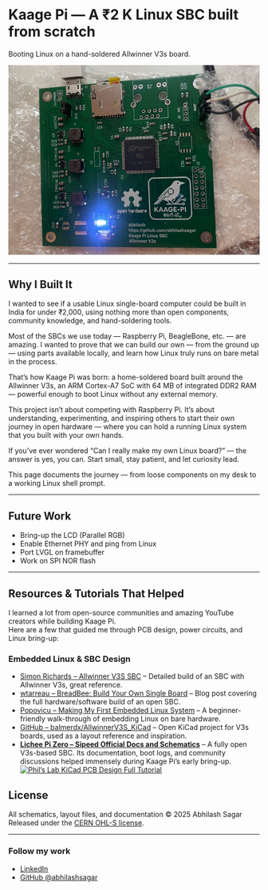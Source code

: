 # Kaage Pi — A ₹2 K Linux SBC built from scratch
Booting Linux on a hand-soldered Allwinner V3s board.

![Kaage Pi booting Linux](kaagepi_boot.png)

---

## Why I Built It
I wanted to see if a usable Linux single-board computer could be built in India for under ₹2,000, using nothing more than open components, community knowledge, and hand-soldering tools.

Most of the SBCs we use today — Raspberry Pi, BeagleBone, etc. — are amazing.
I wanted to prove that we can build our own — from the ground up — using parts available locally, and learn how Linux truly runs on bare metal in the process.

That’s how Kaage Pi was born:
a home-soldered board built around the Allwinner V3s, an ARM Cortex-A7 SoC with 64 MB of integrated DDR2 RAM — powerful enough to boot Linux without any external memory.

This project isn’t about competing with Raspberry Pi.
It’s about understanding, experimenting, and inspiring others to start their own journey in open hardware — where you can hold a running Linux system that you built with your own hands.

If you’ve ever wondered “Can I really make my own Linux board?” —
the answer is yes, you can.
Start small, stay patient, and let curiosity lead.


This page documents the journey — from loose components on my desk to a working Linux shell prompt.

---

## Future Work
- Bring-up the LCD (Parallel RGB)  
- Enable Ethernet PHY and ping from Linux  
- Port LVGL on framebuffer   
- Work on SPI NOR flash 

---

## Resources & Tutorials That Helped

I learned a lot from open-source communities and amazing YouTube creators while building Kaage Pi.  
Here are a few that guided me through PCB design, power circuits, and Linux bring-up:

### Embedded Linux & SBC Design
- [Simon Richards – Allwinner V3S SBC](https://simonrichards.com/v3s/) – Detailed build of an SBC with Allwinner V3s, great reference.  
- [wtarreau – BreadBee: Build Your Own Single Board](http://wtarreau.blogspot.com/2020/09/breadbee-build-your-own-single-board.html) – Blog post covering the full hardware/software build of an open SBC.  
- [Popovicu – Making My First Embedded Linux System](https://popovicu.com/posts/making-my-first-embedded-linux-system/) – A beginner-friendly walk-through of embedding Linux on bare hardware.  
- [GitHub – balmerdx/AllwinnerV3S_KiCad](https://github.com/balmerdx/AllwinnerV3S_KiCad) – Open KiCad project for V3s boards, used as a layout reference and inspiration.
- [**Lichee Pi Zero – Sipeed Official Docs and Schematics**](https://linux-sunxi.org/LicheePi_Zero) – A fully open V3s-based SBC. Its documentation, boot logs, and community discussions helped immensely during Kaage Pi’s early bring-up.
[![Phil’s Lab KiCad PCB Design Full Tutorial](https://img.youtube.com/vi/aVUqaB0IMh4/0.jpg)](https://www.youtube.com/watch?v=aVUqaB0IMh4&t=3288s)

## License
All schematics, layout files, and documentation © 2025 Abhilash Sagar  
Released under the [CERN OHL-S license](https://ohwr.org/project/cernohl/wikis/Documents/CERN-OHL-version-2).

---

### Follow my work
- [LinkedIn](https://www.linkedin.com/in/abhilashsagar/)  
- [GitHub @abhilashsagar](https://github.com/abhilashsagar)





